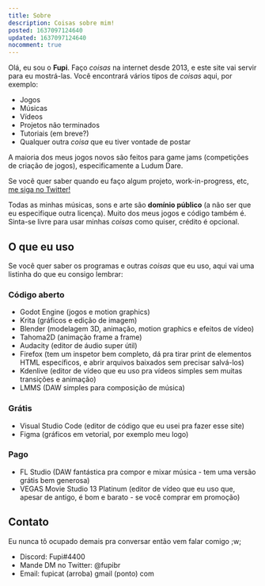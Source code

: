 ```yaml
---
title: Sobre
description: Coisas sobre mim!
posted: 1637097124640
updated: 1637097124640
nocomment: true
---
```

Olá, eu sou o **Fupi**. Faço *coisas* na internet desde 2013, e este site vai servir para eu mostrá-las. Você encontrará vários tipos de *coisas* aqui, por exemplo:

- Jogos
- Músicas
- Vídeos
- Projetos não terminados
- Tutoriais (em breve?)
- Qualquer outra *coisa* que eu tiver vontade de postar

A maioria dos meus jogos novos são feitos para game jams (competições de criação de jogos), especificamente a Ludum Dare.

Se você quer saber quando eu faço algum projeto, work-in-progress, etc, [me siga no Twitter!](https://twitter.com/fupibr)

Todas as minhas músicas, sons e arte são **domínio público** (a não ser que eu especifique outra licença). Muito dos meus jogos e código também é. Sinta-se livre para usar minhas *coisas* como quiser, crédito é opcional.

## O que eu uso

Se você quer saber os programas e outras *coisas* que eu uso, aqui vai uma listinha do que eu consigo lembrar:

### Código aberto

- Godot Engine (jogos e motion graphics)
- Krita (gráficos e edição de imagem)
- Blender (modelagem 3D, animação, motion graphics e efeitos de vídeo)
- Tahoma2D (animação frame a frame)
- Audacity (editor de áudio super útil)
- Firefox (tem um inspetor bem completo, dá pra tirar print de elementos HTML específicos, e abrir arquivos baixados sem precisar salvá-los)
- Kdenlive (editor de vídeo que eu uso pra vídeos simples sem muitas transições e animação)
- LMMS (DAW simples para composição de música)

### Grátis

- Visual Studio Code (editor de código que eu usei pra fazer esse site)
- Figma (gráficos em vetorial, por exemplo meu logo)

### Pago

- FL Studio (DAW fantástica pra compor e mixar música - tem uma versão grátis bem generosa)
- VEGAS Movie Studio 13 Platinum (editor de vídeo que eu uso que, apesar de antigo, é bom e barato - se você comprar em promoção)

## Contato

Eu nunca tô ocupado demais pra conversar então vem falar comigo ;w;

- Discord: Fupi#4400
- Mande DM no Twitter: @fupibr
- Email: fupicat (arroba) gmail (ponto) com
